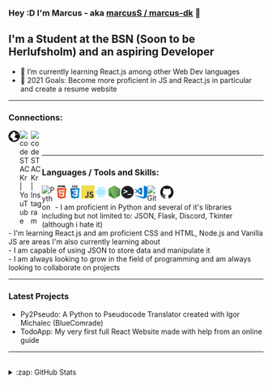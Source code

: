 ### Hey :D I'm Marcus - aka [marcusS / marcus-dk][website] 👋

## I'm a Student at the BSN (Soon to be Herlufsholm) and an aspiring Developer

- 🌱  I’m currently learning React.js among other Web Dev languages
- 🥅  2021 Goals: Become more proficient in JS and React.js in particular and create a resume website

---

### Connections:

[<img align="left" alt="codeSTACKr.com" width="22px" src="https://raw.githubusercontent.com/iconic/open-iconic/master/svg/globe.svg" />][website]
[<img align="left" alt="codeSTACKr | YouTube" width="22px" src="https://cdn.jsdelivr.net/npm/simple-icons@v3/icons/youtube.svg" />][youtube]
[<img align="left" alt="codeSTACKr | Instagram" width="22px" src="https://cdn.jsdelivr.net/npm/simple-icons@v3/icons/instagram.svg" />][instagram]

<br />
<br />

---
### Languages / Tools and Skills:

<img align="left" alt="Python" width="26px" src="https://www.freepngimg.com/download/android/72537-icons-python-programming-computer-social-tutorial.png" />
<img align="left" alt="HTML5" width="26px" src="https://raw.githubusercontent.com/github/explore/80688e429a7d4ef2fca1e82350fe8e3517d3494d/topics/html/html.png" />
<img align="left" alt="CSS3" width="26px" src="https://raw.githubusercontent.com/github/explore/80688e429a7d4ef2fca1e82350fe8e3517d3494d/topics/css/css.png" />
<img align="left" alt="JavaScript" width="26px" src="https://raw.githubusercontent.com/github/explore/80688e429a7d4ef2fca1e82350fe8e3517d3494d/topics/javascript/javascript.png" />
<img align="left" alt="React" width="26px" src="https://raw.githubusercontent.com/github/explore/80688e429a7d4ef2fca1e82350fe8e3517d3494d/topics/react/react.png" />
<img align="left" alt="Node.js" width="26px" src="https://raw.githubusercontent.com/github/explore/80688e429a7d4ef2fca1e82350fe8e3517d3494d/topics/nodejs/nodejs.png" />
<img align="left" alt="Terminal" width="26px" src="https://raw.githubusercontent.com/github/explore/80688e429a7d4ef2fca1e82350fe8e3517d3494d/topics/terminal/terminal.png" />
<img align="left" alt="Visual Studio Code" width="26px" src="https://raw.githubusercontent.com/github/explore/80688e429a7d4ef2fca1e82350fe8e3517d3494d/topics/visual-studio-code/visual-studio-code.png" />
<img align="left" alt="Git" width="26px" src="https://upload.wikimedia.org/wikipedia/commons/thumb/3/3f/Git_icon.svg/1024px-Git_icon.svg.png" />
<img align="left" alt="GitHub" width="26px" src="https://raw.githubusercontent.com/github/explore/78df643247d429f6cc873026c0622819ad797942/topics/github/github.png" />
<br />
<br />
- I am proficient in Python and several of it's libraries including but not limited to: JSON, Flask, Discord, Tkinter (although i hate it)<br />
- I'm learning React.js and am proficient CSS and HTML, Node.js and Vanilla JS are areas I'm also currently learning about<br />
- I am capable of using JSON to store data and manipulate it<br />
- I am always looking to grow in the field of programming and am always looking to collaborate on projects

---

### Latest Projects

- Py2Pseudo: A Python to Pseudocode Translator created with Igor Michalec (BlueComrade)
- TodoApp: My very first full React Website made with help from an online guide

---
<br />
<details>
  <summary>:zap: GitHub Stats</summary>

  <img align="left" alt="marcus-dk's GitHub Stats" src="https://github-readme-stats.vercel.app/api?username=marcus-dk&show_icons=true&hide_border=true" />

</details>

[website]: https://github.com/marcus-dk
[youtube]: https://www.youtube.com/channel/UCKpXkuHRFF33v-RlQ_UfhHg
[instagram]: https://www.instagram.com/marcus__sorensen/